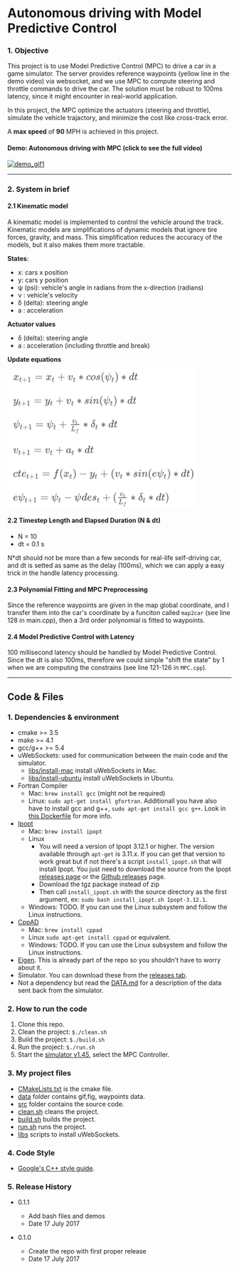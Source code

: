# **Autonomous driving with Model Predictive Control**

### 1. Objective
This project is to use Model Predictive Control (MPC) to drive a car in a game simulator. The server provides 
reference waypoints (yellow line in the demo video) via websocket, and we use MPC to compute steering and throttle commands 
to drive the car. The solution must be robust to 100ms latency, since it might encounter in real-world application.

In this project, the MPC optimize the actuators (steering and throttle), simulate 
the vehicle trajactory, and minimize the cost like cross-track error.

A **max speed** of **90** MPH is achieved in this project.


#### Demo: Autonomous driving with MPC (click to see the full video)

[![demo_gif1][gif1]](https://youtu.be/Wvh47LKYwuQ)

---

### 2. System in brief


#### 2.1 Kinematic model

A kinematic model is implemented to control the vehicle around the track. Kinematic models are 
simplifications of dynamic models that ignore tire forces, gravity, and mass. This simplification reduces the accuracy 
of the models, but it also makes them more tractable.

**States**: 

* x: cars x position
* y: cars y position
* ψ (psi): vehicle's angle in radians from the x-direction (radians)
* ν : vehicle's velocity
* δ (delta): steering angle
* a : acceleration

**Actuator values**

* δ (delta): steering angle
* a : acceleration (including throttle and break)
 
**Update equations**

![state_update][image1]

#### 2.2 Timestep Length and Elapsed Duration (N & dt)

* N = 10
* dt = 0.1 s

N*dt should not be more than a few seconds for real-life self-driving car, and dt is setted as same as the delay (100ms),
which we can apply a easy trick in the handle latency processing. 

#### 2.3 Polynomial Fitting and MPC Preprocessing

Since the reference waypoints are given in the map global coordinate, and I transfer them into the car's coordinate
by a funciton called `map2car` (see line 128 in main.cpp), then a 3rd order polynomial is fitted to waypoints. 

#### 2.4 Model Predictive Control with Latency

100 millisecond latency should be handled by Model Predictive Control. Since the dt is also 100ms, therefore
we could simple "shift the state" by 1 when we are computing the constrains (see line 121-126 in `MPC.cpp`).

---

## Code & Files
### 1. Dependencies & environment

* cmake >= 3.5
* make >= 4.1
* gcc/g++ >= 5.4
* uWebSockets: used for communication between the main code and the simulator.
    * [libs/install-mac](install-mac.sh) install uWebSockets in Mac.
    * [libs/install-ubuntu](install-ubuntu.sh) install uWebSockets in Ubuntu.
* Fortran Compiler
  * Mac: `brew install gcc` (might not be required)
  * Linux: `sudo apt-get install gfortran`. Additionall you have also have to install gcc and g++, `sudo apt-get install gcc g++`. Look in [this Dockerfile](https://github.com/udacity/CarND-MPC-Quizzes/blob/master/Dockerfile) for more info.
* [Ipopt](https://projects.coin-or.org/Ipopt)
  * Mac: `brew install ipopt`
  * Linux
    * You will need a version of Ipopt 3.12.1 or higher. The version available through `apt-get` is 3.11.x. If you can get that version to work great but if not there's a script `install_ipopt.sh` that will install Ipopt. You just need to download the source from the Ipopt [releases page](https://www.coin-or.org/download/source/Ipopt/) or the [Github releases](https://github.com/coin-or/Ipopt/releases) page.
    * Download the tgz package instead of zip
    * Then call `install_ipopt.sh` with the source directory as the first argument, ex: `sudo bash install_ipopt.sh Ipopt-3.12.1`. 
  * Windows: TODO. If you can use the Linux subsystem and follow the Linux instructions.
* [CppAD](https://www.coin-or.org/CppAD/)
  * Mac: `brew install cppad`
  * Linux `sudo apt-get install cppad` or equivalent.
  * Windows: TODO. If you can use the Linux subsystem and follow the Linux instructions.
* [Eigen](http://eigen.tuxfamily.org/index.php?title=Main_Page). This is already part of the repo so you shouldn't have to worry about it.
* Simulator. You can download these from the [releases tab](https://github.com/udacity/self-driving-car-sim/releases).
* Not a dependency but read the [DATA.md](./DATA.md) for a description of the data sent back from the simulator.    

### 2. How to run the code

1. Clone this repo.
2. Clean the project: `$./clean.sh`
3. Build the project: `$./build.sh` 
4. Run the project: `$./run.sh`
5. Start the [simulator v1.45](https://github.com/udacity/self-driving-car-sim/releases), 
select the MPC Controller. 


### 3. My project files

* [CMakeLists.txt](CMakeLists.txt) is the cmake file.
* [data](data) folder contains gif,fig, waypoints data. 
* [src](src) folder contains the source code.
* [clean.sh](clean.sh) cleans the project.
* [build.sh](build.sh) builds the project.
* [run.sh](run.sh) runs the project.
* [libs](libs) scripts to install uWebSockets.



### 4. Code Style

* [Google's C++ style guide](https://google.github.io/styleguide/cppguide.html).


### 5. Release History

* 0.1.1
    * Add bash files and demos
    * Date 17 July 2017

* 0.1.0
    * Create the repo with first proper release
    * Date 17 July 2017


[//]: # (Image References)
[image1]: ./data/state_update.png
[gif1]: ./data/demo.gif
